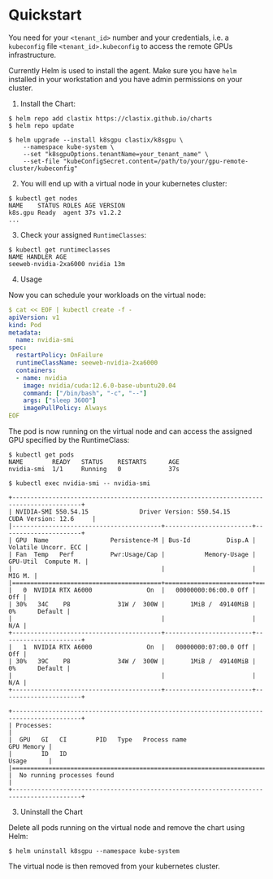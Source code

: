 # Quickstart

You need for your `<tenant_id>` number and your credentials, i.e. a `kubeconfig` file
`<tenant_id>.kubeconfig` to access the remote GPUs infrastructure.

Currently Helm is used to install the agent. Make sure you have `helm` installed in your workstation and you have admin permissions on your cluster.

1. Install the Chart:

```
$ helm repo add clastix https://clastix.github.io/charts
$ helm repo update

$ helm upgrade --install k8sgpu clastix/k8sgpu \
    --namespace kube-system \
    --set "k8sgpuOptions.tenantName=your_tenant_name" \
    --set-file "kubeConfigSecret.content=/path/to/your/gpu-remote-cluster/kubeconfig"
```

2. You will end up with a virtual node in your kubernetes cluster:

```
$ kubectl get nodes
NAME    STATUS ROLES AGE VERSION
k8s.gpu Ready  agent 37s v1.2.2
...
```

3. Check your assigned `RuntimeClasses`:

```
$ kubectl get runtimeclasses
NAME HANDLER AGE
seeweb-nvidia-2xa6000 nvidia 13m
```

4. Usage

Now you can schedule your workloads on the virtual node:

```yaml
$ cat << EOF | kubectl create -f -
apiVersion: v1
kind: Pod
metadata:
  name: nvidia-smi
spec:
  restartPolicy: OnFailure
  runtimeClassName: seeweb-nvidia-2xa6000
  containers:
  - name: nvidia
    image: nvidia/cuda:12.6.0-base-ubuntu20.04
    command: ["/bin/bash", "-c", "--"]
    args: ["sleep 3600"]
    imagePullPolicy: Always
EOF
```

The pod is now running on the virtual node and can access the assigned GPU specified by the RuntimeClass:

```
$ kubectl get pods
NAME        READY   STATUS    RESTARTS      AGE
nvidia-smi  1/1     Running   0             37s

$ kubectl exec nvidia-smi -- nvidia-smi

+-----------------------------------------------------------------------------------------+
| NVIDIA-SMI 550.54.15              Driver Version: 550.54.15      CUDA Version: 12.6     |
|-----------------------------------------+------------------------+----------------------+
| GPU  Name                 Persistence-M | Bus-Id          Disp.A | Volatile Uncorr. ECC |
| Fan  Temp   Perf          Pwr:Usage/Cap |           Memory-Usage | GPU-Util  Compute M. |
|                                         |                        |               MIG M. |
|=========================================+========================+======================|
|   0  NVIDIA RTX A6000               On  |   00000000:06:00.0 Off |                  Off |
| 30%   34C    P8             31W /  300W |       1MiB /  49140MiB |      0%      Default |
|                                         |                        |                  N/A |
+-----------------------------------------+------------------------+----------------------+
|   1  NVIDIA RTX A6000               On  |   00000000:07:00.0 Off |                  Off |
| 30%   39C    P8             34W /  300W |       1MiB /  49140MiB |      0%      Default |
|                                         |                        |                  N/A |
+-----------------------------------------+------------------------+----------------------+
                                                                                         
+-----------------------------------------------------------------------------------------+
| Processes:                                                                              |
|  GPU   GI   CI        PID   Type   Process name                              GPU Memory |
|        ID   ID                                                               Usage      |
|=========================================================================================|
|  No running processes found                                                             |
+-----------------------------------------------------------------------------------------+

```

3. Uninstall the Chart

Delete all pods running on the virtual node and remove the chart using Helm:
   
```
$ helm uninstall k8sgpu --namespace kube-system 
```

The virtual node is then removed from your kubernetes cluster.